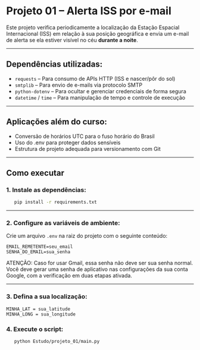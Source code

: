 # Projeto 01 – Alerta ISS por e-mail 

Este projeto verifica periodicamente a localização da Estação Espacial Internacional (ISS) em relação à sua posição geográfica e envia um e-mail de alerta se ela estiver visível no céu **durante a noite**.

---

## Dependências utilizadas:

* `requests` – Para consumo de APIs HTTP (ISS e nascer/pôr do sol)
* `smtplib` – Para envio de e-mails via protocolo SMTP
* `python-dotenv` – Para ocultar e gerenciar credenciais de forma segura
* `datetime` / `time` – Para manipulação de tempo e controle de execução

---

## Aplicações além do curso:
* Conversão de horários UTC para o fuso horário do Brasil
* Uso do .env para proteger dados sensíveis
* Estrutura de projeto adequada para versionamento com Git

---

## Como executar

### 1. Instale as dependências:
```bash
   pip install -r requirements.txt
```

---

### 2. Configure as variáveis de ambiente:
Crie um arquivo `.env` na raiz do projeto com o seguinte conteúdo:
```
EMAIL_REMETENTE=seu_email
SENHA_DO_EMAIL=sua_senha
```
ATENÇÃO: Caso for usar Gmail, essa senha não deve ser sua senha normal.
Você deve gerar uma senha de aplicativo nas configurações da sua conta Google, com a verificação em duas etapas ativada. 

---

### 3. Defina a sua localização:
```
MINHA_LAT = sua_latitude
MINHA_LONG = sua_longitude
```

### 4. Execute o script:
```bash
   python Estudo/projeto_01/main.py
```

